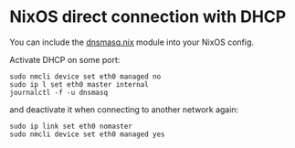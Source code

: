 # NixOS direct connection with DHCP

You can include the [dnsmasq.nix](https://github.com/Mic92/dotfiles/blob/ddbb973b1243a3de35943d790f48dd0f0815d2d8/nixos/modules/dnsmasq.nix) module into your NixOS config.

Activate DHCP on some port:

```
sudo nmcli device set eth0 managed no
sudo ip l set eth0 master internal
journalctl -f -u dnsmasq
```

and deactivate it when connecting to another network again:

```
sudo ip link set eth0 nomaster
sudo nmcli device set eth0 managed yes
```
